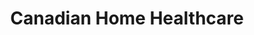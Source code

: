 ---
title: "Canadian Home Healthcare"
url: /hamilton/canadian-home-healthcare/
shop: Sanitätshaus
---